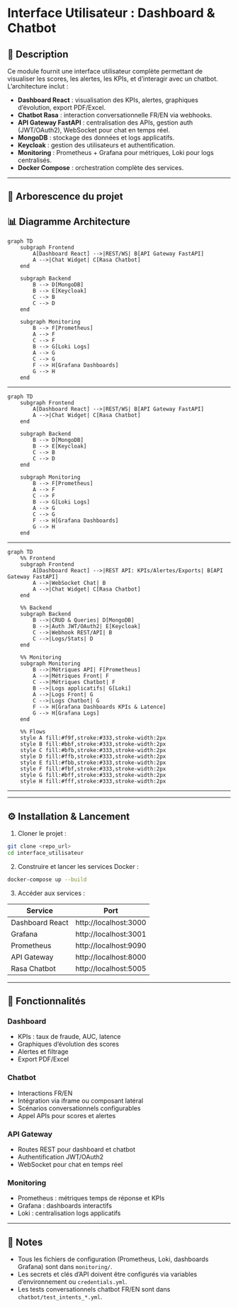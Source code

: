 # Interface Utilisateur : Dashboard & Chatbot

## 🌟 Description

Ce module fournit une interface utilisateur complète permettant de visualiser les scores, les alertes, les KPIs, et d’interagir avec un chatbot. L’architecture inclut :

- **Dashboard React** : visualisation des KPIs, alertes, graphiques d’évolution, export PDF/Excel.  
- **Chatbot Rasa** : interaction conversationnelle FR/EN via webhooks.  
- **API Gateway FastAPI** : centralisation des APIs, gestion auth (JWT/OAuth2), WebSocket pour chat en temps réel.  
- **MongoDB** : stockage des données et logs applicatifs.  
- **Keycloak** : gestion des utilisateurs et authentification.  
- **Monitoring** : Prometheus + Grafana pour métriques, Loki pour logs centralisés.  
- **Docker Compose** : orchestration complète des services.

---

## 📁 Arborescence du projet
## 📊 Diagramme Architecture

```mermaid
graph TD
    subgraph Frontend
        A[Dashboard React] -->|REST/WS| B[API Gateway FastAPI]
        A -->|Chat Widget| C[Rasa Chatbot]
    end

    subgraph Backend
        B --> D[MongoDB]
        B --> E[Keycloak]
        C --> B
        C --> D
    end

    subgraph Monitoring
        B --> F[Prometheus]
        A --> F
        C --> F
        B --> G[Loki Logs]
        A --> G
        C --> G
        F --> H[Grafana Dashboards]
        G --> H
    end
```
---
```mermaid
graph TD
    subgraph Frontend
        A[Dashboard React] -->|REST/WS| B[API Gateway FastAPI]
        A -->|Chat Widget| C[Rasa Chatbot]
    end

    subgraph Backend
        B --> D[MongoDB]
        B --> E[Keycloak]
        C --> B
        C --> D
    end

    subgraph Monitoring
        B --> F[Prometheus]
        A --> F
        C --> F
        B --> G[Loki Logs]
        A --> G
        C --> G
        F --> H[Grafana Dashboards]
        G --> H
    end
```
---
```mermaid
graph TD
    %% Frontend
    subgraph Frontend
        A[Dashboard React] -->|REST API: KPIs/Alertes/Exports| B[API Gateway FastAPI]
        A -->|WebSocket Chat| B
        A -->|Chat Widget| C[Rasa Chatbot]
    end

    %% Backend
    subgraph Backend
        B -->|CRUD & Queries| D[MongoDB]
        B -->|Auth JWT/OAuth2| E[Keycloak]
        C -->|Webhook REST/API| B
        C -->|Logs/Stats| D
    end

    %% Monitoring
    subgraph Monitoring
        B -->|Métriques API| F[Prometheus]
        A -->|Métriques Front| F
        C -->|Métriques Chatbot| F
        B -->|Logs applicatifs| G[Loki]
        A -->|Logs Front| G
        C -->|Logs Chatbot| G
        F --> H[Grafana Dashboards KPIs & Latence]
        G --> H[Grafana Logs]
    end

    %% Flows
    style A fill:#f9f,stroke:#333,stroke-width:2px
    style B fill:#bbf,stroke:#333,stroke-width:2px
    style C fill:#bfb,stroke:#333,stroke-width:2px
    style D fill:#ffb,stroke:#333,stroke-width:2px
    style E fill:#fbb,stroke:#333,stroke-width:2px
    style F fill:#fbf,stroke:#333,stroke-width:2px
    style G fill:#bff,stroke:#333,stroke-width:2px
    style H fill:#fff,stroke:#333,stroke-width:2px
```
---
---

## ⚙️ Installation & Lancement

1. Cloner le projet :  
```bash
git clone <repo_url>
cd interface_utilisateur
```

2. Construire et lancer les services Docker :  
```bash
docker-compose up --build
```

3. Accéder aux services :  

| Service | Port |
|---------|------|
| Dashboard React | http://localhost:3000 |
| Grafana | http://localhost:3001 |
| Prometheus | http://localhost:9090 |
| API Gateway | http://localhost:8000 |
| Rasa Chatbot | http://localhost:5005 |

---

## 🔑 Fonctionnalités

### Dashboard
- KPIs : taux de fraude, AUC, latence
- Graphiques d’évolution des scores
- Alertes et filtrage
- Export PDF/Excel

### Chatbot
- Interactions FR/EN
- Intégration via iframe ou composant latéral
- Scénarios conversationnels configurables
- Appel APIs pour scores et alertes

### API Gateway
- Routes REST pour dashboard et chatbot
- Authentification JWT/OAuth2
- WebSocket pour chat en temps réel

### Monitoring
- Prometheus : métriques temps de réponse et KPIs
- Grafana : dashboards interactifs
- Loki : centralisation logs applicatifs

---

## 📌 Notes
- Tous les fichiers de configuration (Prometheus, Loki, dashboards Grafana) sont dans `monitoring/`.  
- Les secrets et clés d’API doivent être configurés via variables d’environnement ou `credentials.yml`.  
- Les tests conversationnels chatbot FR/EN sont dans `chatbot/test_intents_*.yml`.